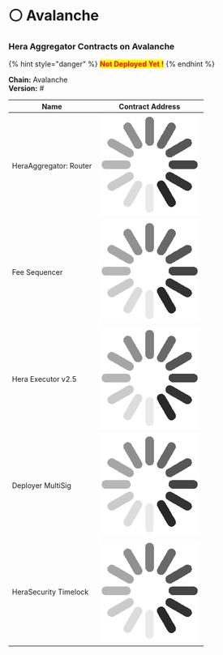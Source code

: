 # ⚪ Avalanche

### Hera Aggregator Contracts on Avalanche <a href="#undefined" id="undefined"></a>

{% hint style="danger" %}
<mark style="color:red;">**Not Deployed Yet !**</mark>
{% endhint %}

**Chain:** Avalanche\
**Version:** #

| Name                   | Contract Address                                                                                 |
| ---------------------- | ------------------------------------------------------------------------------------------------ |
| HeraAggregator: Router | <img src="../.gitbook/assets/34338d26023e5515f6cc8969aa027bca_w200.gif" alt="" data-size="line"> |
| Fee Sequencer          | <img src="../.gitbook/assets/34338d26023e5515f6cc8969aa027bca_w200.gif" alt="" data-size="line"> |
| Hera Executor v2.5     | <img src="../.gitbook/assets/34338d26023e5515f6cc8969aa027bca_w200.gif" alt="" data-size="line"> |
| Deployer MultiSig      | <img src="../.gitbook/assets/34338d26023e5515f6cc8969aa027bca_w200.gif" alt="" data-size="line"> |
| HeraSecurity Timelock  | <img src="../.gitbook/assets/34338d26023e5515f6cc8969aa027bca_w200.gif" alt="" data-size="line"> |
